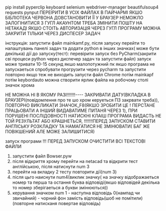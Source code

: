 pip install pyperclip keyboard selenium webdriver-manager beautifulsoup4 requests pynput ПЕРЕІРИТИ В УСІХ ФАЙЛАХ В ПАЙЧАРМІ ЯКШО БІБЛІОТЕКА ЧЕРВОНА ДОВСТАНОВИТИ ЇЇ
У БРАУЗЕР НЕМОЖЛО ЗАЛОГІНИТИСЯ З ГУГЛ АКАУНТОМ ТРЕБА ЗМІНИТИ ПОШТУ НА НЕТАКАДІ ЯКШО СТОІТЬ АВТОРИЗАЦІЯ ЧЕРЕЗ ГУГЛ
ПРОГРАМУ МОЖНА ЗАКРИТИ ТІЛЬКИ ЧЕРЕЗ ДИСПЕСЕР ЗАДАЧ 



інструкція:
запустити файл mainkamf.py, після запуску перейти то налаштувань панелі задач та додати python в інших значках( може бути декілька)
дії до запуску(тест): перевірити запуск без PyCharm(закрити сві процеси python через диспечер задач та запустити файл) запуск може тривати 10-15 секунд якшо малопотужний пк
якшо програма не запускаеться спробувати прогрузити через pycharm та запустити повторно якщо теж не виходить запусти файл Chrome потім mainkapf потім keybordauto
можна створити ярлик файла на робочому столі значок хрома


НЕ МОЖНА НІ В ЯКОМУ РАЗІ!!!!!!!---- ЗАКРИВАТИ ДАТУ(ВКЛАДКА В БРАУЗЕРІ(повідомлення про те шо хром керуеться ПЗ закрвати треба)), ПОВТОРНО ВИКЛИКАТИ ЗНАЧОК_F8(ЯКШО ЗРОБИТИ ЦЕ ! ПЕРСТАНЕ ПРАЦЬОВАТИ А ІНШИЙ ВИДАВАТИМЕ ПИТАНЯ ЧЕРЕЗ 1), ПРИ ПОРУШЕНІ ПОСЛІДОВНОСТІ НАТИСКНІ КЛАІШ ПРОГРАМА ВИДАСТЬ НЕ ТОЙ РЕЗУЛЬТАТ АБО КРАШНЕТЬСЯ, !!!!!!!ПЕРЕД ЗАПУСКОМ СТАВИТИ АНГЛІСЬКУ РОЗКЛАДКУ ТА НАМАГАТИСЯ НЕ ЗМІНЮВАТИ( БАГ ЖЕ ПОВІКШЕНИЙ АЛЕ МОЖЕ ЗАЛИШИТИСЯ)

запуск програми
!!! ПЕРЕД ЗАПУСКОМ ОЧИСТИТИ ВСІ ТЕКСТОВІ ФАЙЛИ  
1) запустити файл Bowser.pyw
2) після відкриття хрому перейти на netacad та відкрити тест англійською, після натиснути num 3
4) перейти на вкладку 2 тесту повторити дії(num 3)
5) після цьго наиснути num4(виклик значку( на значку відображаеться номер та перша та остання буква відповіді(якшо відповідей декілька то номер зберігаеться а букви змінюються))
6) керування значком num 1 - наступна відповідь 0(нампад чи звичайний) - чорний фон замість відповідь(шоб не помітили)(повторне натисканя повертае відповідь)

